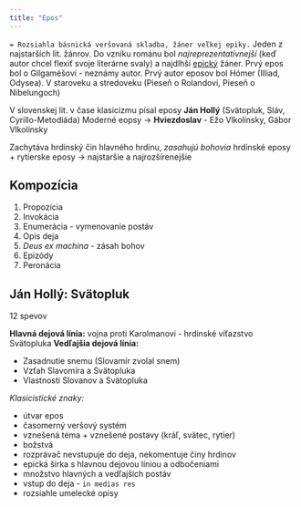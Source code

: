 ```yaml
---
title: "Epos"
---
```


`= Rozsiahla básnická veršovaná skladba, žáner veľkej epiky.`
Jeden z najstarších lit. žánrov. 
Do vzniku románu bol *najreprezentatívnejší* (keď autor chcel flexiť svoje literárne svaly) a najdlhší [epický](sjl/epika.md) žáner.
Prvý epos bol o Gilgaméšovi - neznámy autor. Prvý autor eposov bol Hómer (Illiad, Odysea).
V staroveku a stredoveku (Pieseň o Rolandovi, Pieseň o Nibelungoch)

V slovenskej lit. v čase klasicizmu písal eposy **Ján Hollý** (Svätopluk, Sláv, Cyrillo-Metodiáda)
Moderné eopsy -> **Hviezdoslav** - Ežo Vlkolínsky, Gábor Vlkolínsky

Zachytáva hrdinský čin hlavného hrdinu, *zasahujú bohovia*
hrdinské eposy + rytierske eposy -> najstaršie a najrozšírenejšie

## Kompozícia
1. Propozícia
2. Invokácia
3. Enumerácia - vymenovanie postáv
4. Opis deja
5. *Deus ex machina* - zásah bohov
6. Epizódy
7. Peronácia

## Ján Hollý: Svätopluk
12 spevov

**Hlavná dejová línia:** vojna proti Karolmanovi - hrdinské víťazstvo Svätopluka
**Vedľajšia dejová línia:**
- Zasadnutie snemu (Slovamír zvolal snem)
- Vzťah Slavomíra a Svätopluka
- Vlastnosti Slovanov a Svätopluka

*Klasicistické znaky:*
- útvar epos
- časomerný veršový systém
- vznešená téma + vznešené postavy (kráľ, svätec, rytier)
- božstvá
- rozprávač nevstupuje do deja, nekomentuje činy hrdinov
- epická šírka s hlavnou dejovou líniou a odbočeniami
- množstvo hlavných a vedľajších postáv
- vstup do deja - `in medias res`
- rozsiahle umelecké opisy
